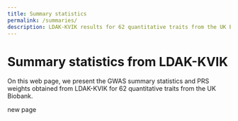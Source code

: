 ```yaml
---
title: Summary statistics
permalink: /summaries/
description: LDAK-KVIK results for 62 quantitative traits from the UK Biobank
---
```


# Summary statistics from LDAK-KVIK

On this web page, we present the GWAS summary statistics and PRS weights obtained from LDAK-KVIK for 62 quantitative traits from the UK Biobank.


new page
